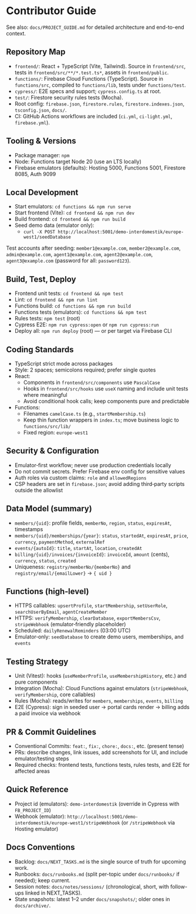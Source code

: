 # Contributor Guide

See also: `docs/PROJECT_GUIDE.md` for detailed architecture and end-to-end context.

## Repository Map
- `frontend/`: React + TypeScript (Vite, Tailwind). Source in `frontend/src`, tests in `frontend/src/**/*.test.ts*`, assets in `frontend/public`.
- `functions/`: Firebase Cloud Functions (TypeScript). Source in `functions/src`, compiled to `functions/lib`, tests under `functions/test`.
- `cypress/`: E2E specs and support; `cypress.config.ts` at root.
- `test/`: Firestore security rules tests (Mocha).
- Root config: `firebase.json`, `firestore.rules`, `firestore.indexes.json`, `tsconfig.json`, `docs/`.
- CI: GitHub Actions workflows are included (`ci.yml`, `ci-light.yml`, `firebase.yml`).

## Tooling & Versions
- Package manager: `npm`
- Node: Functions target Node 20 (use an LTS locally)
- Firebase emulators (defaults): Hosting 5000, Functions 5001, Firestore 8085, Auth 9099

## Local Development
- Start emulators: `cd functions && npm run serve`
- Start frontend (Vite): `cd frontend && npm run dev`
- Build frontend: `cd frontend && npm run build`
- Seed demo data (emulator only):
  - `curl -X POST http://localhost:5001/demo-interdomestik/europe-west1/seedDatabase`

Test accounts after seeding: `member1@example.com`, `member2@example.com`, `admin@example.com`, `agent1@example.com`, `agent2@example.com`, `agent3@example.com` (password for all: `password123`).

## Build, Test, Deploy
- Frontend unit tests: `cd frontend && npm test`
- Lint: `cd frontend && npm run lint`
- Functions build: `cd functions && npm run build`
- Functions tests (emulators): `cd functions && npm test`
- Rules tests: `npm test` (root)
- Cypress E2E: `npm run cypress:open` or `npm run cypress:run`
- Deploy all: `npm run deploy` (root) — or per target via Firebase CLI

## Coding Standards
- TypeScript strict mode across packages
- Style: 2 spaces; semicolons required; prefer single quotes
- React:
  - Components in `frontend/src/components` use `PascalCase`
  - Hooks in `frontend/src/hooks` use `useX` naming and include unit tests where meaningful
  - Avoid conditional hook calls; keep components pure and predictable
- Functions:
  - Filenames `camelCase.ts` (e.g., `startMembership.ts`)
  - Keep thin function wrappers in `index.ts`; move business logic to `functions/src/lib/`
  - Fixed region: `europe-west1`

## Security & Configuration
- Emulator‑first workflow; never use production credentials locally
- Do not commit secrets. Prefer Firebase env config for sensitive values
- Auth roles via custom claims: `role` and `allowedRegions`
- CSP headers are set in `firebase.json`; avoid adding third‑party scripts outside the allowlist

## Data Model (summary)
- `members/{uid}`: profile fields, `memberNo`, `region`, `status`, `expiresAt`, timestamps
- `members/{uid}/memberships/{year}`: `status`, `startedAt`, `expiresAt`, `price`, `currency`, `paymentMethod`, `externalRef`
- `events/{autoId}`: `title`, `startAt`, `location`, `createdAt`
- `billing/{uid}/invoices/{invoiceId}`: `invoiceId`, `amount` (cents), `currency`, `status`, `created`
- Uniqueness: `registry/memberNo/{memberNo}` and `registry/email/{emailLower}` → `{ uid }`

## Functions (high‑level)
- HTTPS callables: `upsertProfile`, `startMembership`, `setUserRole`, `searchUserByEmail`, `agentCreateMember`
- HTTPS: `verifyMembership`, `clearDatabase`, `exportMembersCsv`, `stripeWebhook` (emulator‑friendly placeholder)
- Scheduled: `dailyRenewalReminders` (03:00 UTC)
- Emulator‑only: `seedDatabase` to create demo users, memberships, and `events`

## Testing Strategy
- Unit (Vitest): hooks (`useMemberProfile`, `useMembershipHistory`, etc.) and pure components
- Integration (Mocha): Cloud Functions against emulators (`stripeWebhook`, `verifyMembership`, core callables)
- Rules (Mocha): reads/writes for `members`, `memberships`, `events`, `billing`
- E2E (Cypress): sign in seeded user → portal cards render → billing adds a paid invoice via webhook

## PR & Commit Guidelines
- Conventional Commits: `feat:`, `fix:`, `chore:`, `docs:`, etc. (present tense)
- PRs: describe changes, link issues, add screenshots for UI, and include emulator/testing steps
- Required checks: frontend tests, functions tests, rules tests, and E2E for affected areas

## Quick Reference
- Project id (emulators): `demo-interdomestik` (override in Cypress with `FB_PROJECT_ID`)
- Webhook (emulator): `http://localhost:5001/demo-interdomestik/europe-west1/stripeWebhook` (or `/stripeWebhook` via Hosting emulator)

## Docs Conventions
- Backlog: `docs/NEXT_TASKS.md` is the single source of truth for upcoming work.
- Runbooks: `docs/runbooks.md` (split per-topic under `docs/runbooks/` if needed); keep current.
- Session notes: `docs/notes/sessions/` (chronological, short, with follow-ups linked in NEXT_TASKS).
- State snapshots: latest 1–2 under `docs/snapshots/`; older ones in `docs/archive/`.
